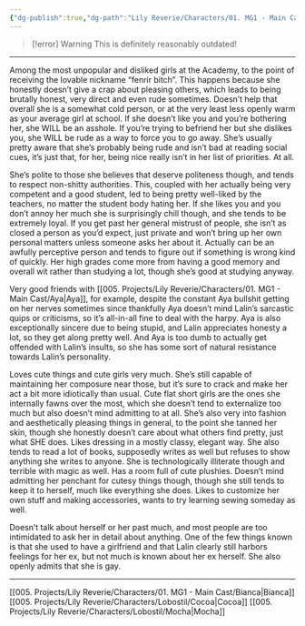 ```yaml
---
{"dg-publish":true,"dg-path":"Lily Reverie/Characters/01. MG1 - Main Cast/Lalin.md","permalink":"/lily-reverie/characters/01-mg-1-main-cast/lalin/","created":"2024-01-22T20:49:57.735-03:00","updated":"2024-01-22T20:49:57.735-03:00"}
---
```


>[!error] Warning
>This is definitely reasonably outdated!

---

Among the most unpopular and disliked girls at the Academy, to the point of receiving the lovable nickname “fenrir bitch”. This happens because she honestly doesn’t give a crap about pleasing others, which leads to being brutally honest, very direct and even rude sometimes. Doesn’t help that overall she is a somewhat cold person, or at the very least less openly warm as your average girl at school. If she doesn’t like you and you’re bothering her, she WILL be an asshole. If you’re trying to befriend her but she dislikes you, she WILL be rude as a way to force you to go away. She’s usually pretty aware that she’s probably being rude and isn’t bad at reading social cues, it’s just that, for her, being nice really isn’t in her list of priorities. At all.

She’s polite to those she believes that deserve politeness though, and tends to respect non-shitty authorities. This, coupled with her actually being very competent and a good student, led to being pretty well-liked by the teachers, no matter the student body hating her. If she likes you and you don’t annoy her much she is surprisingly chill though, and she tends to be extremely loyal. If you get past her general mistrust of people, she isn’t as closed a person as you’d expect, just private and won’t bring up her own personal matters unless someone asks her about it. Actually can be an awfully perceptive person and tends to figure out if something is wrong kind of quickly. Her high grades come more from having a good memory and overall wit rather than studying a lot, though she’s good at studying anyway.

Very good friends with [[005. Projects/Lily Reverie/Characters/01. MG1 - Main Cast/Aya\|Aya]], for example, despite the constant Aya bullshit getting on her nerves sometimes since thankfully Aya doesn’t mind Lalin’s sarcastic quips or criticisms, so it’s all-in-all fine to deal with the harpy. Aya is also exceptionally sincere due to being stupid, and Lalin appreciates honesty a lot, so they get along pretty well. And Aya is too dumb to actually get offended with Lalin’s insults, so she has some sort of natural resistance towards Lalin’s personality.

Loves cute things and cute girls very much. She’s still capable of maintaining her composure near those, but it’s sure to crack and make her act a bit more idiotically than usual. Cute flat short girls are the ones she internally fawns over the most, which she doesn’t tend to externalize too much but also doesn’t mind admitting to at all. She’s also very into fashion and aesthetically pleasing things in general, to the point she tanned her skin, though she honestly doesn’t care about what others find pretty, just what SHE does. Likes dressing in a mostly classy, elegant way. She also tends to read a lot of books, supposedly writes as well but refuses to show anything she writes to anyone. She is technologically illiterate though and terrible with magic as well. Has a room full of cute plushies. Doesn’t mind admitting her penchant for cutesy things though, though she still tends to keep it to herself, much like everything she does. Likes to customize her own stuff and making accessories, wants to try learning sewing someday as well.

Doesn’t talk about herself or her past much, and most people are too intimidated to ask her in detail about anything. One of the few things known is that she used to have a girlfriend and that Lalin clearly still harbors feelings for her ex, but not much is known about her ex herself. She also openly admits that she is gay.

---

[[005. Projects/Lily Reverie/Characters/01. MG1 - Main Cast/Bianca\|Bianca]]
[[005. Projects/Lily Reverie/Characters/Lobostil/Cocoa\|Cocoa]]
[[005. Projects/Lily Reverie/Characters/Lobostil/Mocha\|Mocha]]

